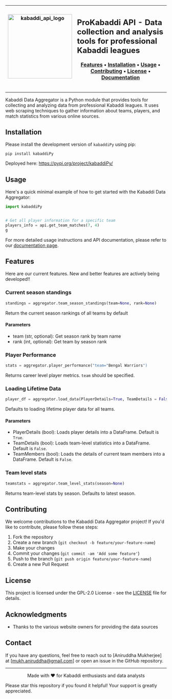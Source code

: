 | <img width="200" alt="kabaddi_api_logo" src="https://github.com/user-attachments/assets/e074c4c2-18b3-4580-a9dd-1aa40f9495b0"> | <h2>ProKabaddi API - Data collection and analysis tools for professional Kabaddi leagues</h3><p align="center"><a href="#features">Features</a> • <a href="#installation">Installation</a> • <a href="#usage">Usage</a> • <a href="#contributing">Contributing</a> • <a href="#license">License</a> • <a href="https://annimukherjee.github.io/ProKabaddi_API/">Documentation</a></p> |
|:---:|:---|

---

Kabaddi Data Aggregator is a Python module that provides tools for collecting and analyzing data from professional Kabaddi leagues. It uses web scraping techniques to gather information about teams, players, and match statistics from various online sources.

## Installation 

Please install the development version of `kabaddiPy` using pip:


```shell
pip install kabaddiPy
```

Deployed here: https://pypi.org/project/kabaddiPy/


## Usage

Here's a quick minimal example of how to get started with the Kabaddi Data Aggregator:

```python
import kabaddiPy


# Get all player information for a specific team
players_info = api.get_team_matches(7, 4)
g
```

For more detailed usage instructions and API documentation, please refer to our [documentation page](https://github.com/kabaddiPy/kabaddiPy).

## Features
Here are our current features. New and better features are actively being developed!!



### Current season standings

```python
standings = aggregator.team_season_standings(team=None, rank=None)
```
Return the current season rankings of all teams by default
#### **Parameters**
- team (str, optional): Get season rank by team name
- rank (int, optional): Get team by season rank

### Player Performance
```python
stats = aggregator.player_performance("team="Bengal Warriors")
```
Returns career level player metrics. `team` should be specified.

### Loading Lifetime Data

```python
player_df = aggregator.load_data(PlayerDetails=True, TeamDetails = False, TeamMembers = False)
```
Defaults to loading lifetime player data for all teams.
#### **Parameters**
- PlayerDetails (bool): Loads player details into a DataFrame. Default is `True`.
- TeamDetails (bool): Loads team-level statistics into a DataFrame. Default is `False`.
- TeamMembers (bool): Loads the details of current team members into a DataFrame. Default is `False`.

### Team level stats
```python
teamstats = aggregator.team_level_stats(season=None)
```
Returns team-level stats by season. Defaults to latest season.



## Contributing

We welcome contributions to the Kabaddi Data Aggregator project! If you'd like to contribute, please follow these steps:

1. Fork the repository
2. Create a new branch (`git checkout -b feature/your-feature-name`)
3. Make your changes
4. Commit your changes (`git commit -am 'Add some feature'`)
5. Push to the branch (`git push origin feature/your-feature-name`)
6. Create a new Pull Request


## License

This project is licensed under the GPL-2.0 License - see the [LICENSE](LICENSE) file for details.

## Acknowledgments

- Thanks to the various website owners for providing the data sources

## Contact

If you have any questions, feel free to reach out to [Aniruddha Mukherjee] at [mukh.aniruddha@gmail.com] or open an issue in the GitHub repository.

---

<p align="center">
  Made with ❤️ for Kabaddi enthusiasts and data analysts
</p>

Please star this repository if you found it helpful! Your support is greatly appreciated.
